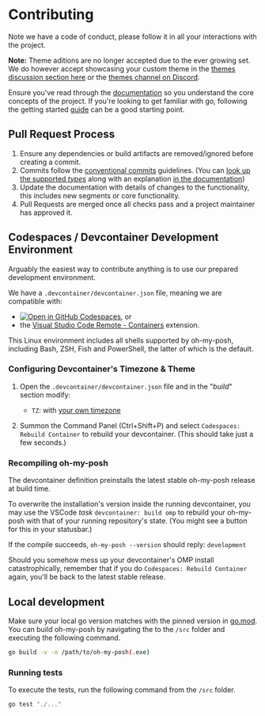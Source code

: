 # Contributing

Note we have a code of conduct, please follow it in all your interactions with the project.

**Note:** Theme aditions are no longer accepted due to the ever growing set. We do however
accept showcasing your custom theme in the [themes discussion section here][themes-discussion]
or the [themes channel on Discord][discord-link].

Ensure you've read through the [documentation][docs] so you understand the core concepts of the
project. If you're looking to get familiar with go, following the getting started [guide][guide]
can be a good starting point.

## Pull Request Process

1. Ensure any dependencies or build artifacts are removed/ignored before creating a commit.
2. Commits follow the [conventional commits][cc] guidelines.
(You can [look up the supported *types*][cc-types] along with an explanation [in the documentation][cc-types])
3. Update the documentation with details of changes to the functionality, this includes new segments
   or core functionality.
4. Pull Requests are merged once all checks pass and a project maintainer has approved it.

## Codespaces / Devcontainer Development Environment

Arguably the easiest way to contribute anything is to use our prepared development environment.

We have a `.devcontainer/devcontainer.json` file, meaning we are compatible with:

- [![Open in GitHub Codespaces][codespaces-badge]][codespaces-link], or
- the [Visual Studio Code Remote - Containers][devcontainer-ext] extension.

This Linux environment includes all shells supported by oh-my-posh, including Bash, ZSH,
Fish and PowerShell, the latter of which is the default.

### Configuring Devcontainer's Timezone & Theme

1. Open the `.devcontainer/devcontainer.json` file and in the "*build*" section modify:

   - `TZ`: with [your own timezone][timezones]

2. Summon the Command Panel (Ctrl+Shift+P) and select `Codespaces: Rebuild Container`
   to rebuild your devcontainer. (This should take just a few seconds.)

### Recompiling oh-my-posh

The devcontainer definition preinstalls the latest stable oh-my-posh release at build time.

To overwrite the installation's version inside the running devcontainer, you may use the
VSCode *task* `devcontainer: build omp` to rebuild your oh-my-posh with that of
your running repository's state. (You might see a button for this in your statusbar.)

If the compile succeeds, `oh-my-posh --version` should reply:
`development`

Should you somehow mess up your devcontainer's OMP install catastrophically, remember that
if you do `Codespaces: Rebuild Container` again, you'll be back to the latest stable release.

## Local development

Make sure your local go version matches with the pinned version in [go.mod]. You can build
oh-my-posh by navigating the to the `/src` folder and executing the following command.

```bash
go build -v -o /path/to/oh-my-posh(.exe)
```

### Running tests

To execute the tests, run the following command from the `/src` folder.

```bash
go test "./..."
```

[themes-discussion]: [https://github.com/JanDeDobbeleer/oh-my-posh/discussions/categories/themes]
[discord-link]: [https://discord.com/channels/1023597603331526656/1055533233309233252]
[docs]: <https://ohmyposh.dev/docs>
[guide]: <https://ohmyposh.dev/docs/contributing/started>
[cc]: <https://www.conventionalcommits.org/en/v1.0.0/#summary>
[cc-types]: <https://github.com/JanDeDobbeleer/oh-my-posh/blob/main/.commitlintrc.yml#L23-L33>
[codespaces-badge]: <https://github.com/codespaces/badge.svg>
[codespaces-link]: <https://github.com/codespaces/new?hide_repo_select=true&ref=main&repo=175405157>
[devcontainer-ext]: <https://marketplace.visualstudio.com/items?itemName=ms-vscode-remote.remote-containers>
[timezones]: <https://en.wikipedia.org/wiki/List_of_tz_database_time_zones>
[go.mod]: src\go.mod
